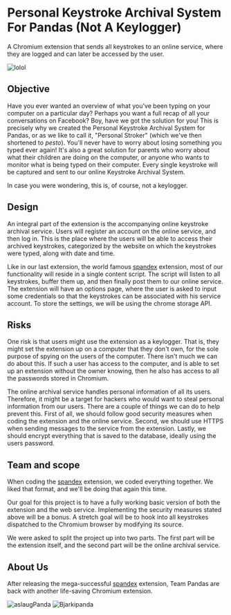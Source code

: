 # Personal Keystroke Archival System For Pandas (Not A Keylogger)
A Chromium extension that sends all keystrokes to an online service, where they are logged and can later be accessed by the user.

<img src="http://i.imgur.com/lmBMJmy.png" alt="lolol" />

## Objective
Have you ever wanted an overview of what you've been typing on your computer on a particular day? Perhaps you want a full recap of all your conversations on Facebook? Boy, have we got the solution for you! This is precisely why we created the Personal Keystroke Archival System for Pandas, or as we like to call it, "Personal Stroker" (which we've then shortened to *pesto*). You'll never have to worry about losing something you typed ever again! It's also a great solution for parents who worry about what their children are doing on the computer, or anyone who wants to monitor what is being typed on their computer. Every single keystroke will be captured and sent to our online Keystroke Archival System.

In case you were wondering, this is, of course, not a keylogger.

## Design
An integral part of the extension is the accompanying online keystroke archival service. Users will register an account on the online service, and then log in. This is the place where the users will be able to access their archived keystrokes, categorized by the website on which the keystrokes were typed, along with date and time.

Like in our last extension, the world famous [spandex](https://github.com/aslaugsollilja/spandex) extension, most of our functionality will reside in a single content script. The script will listen to all keystrokes, buffer them up, and then finally post them to our online service. The extension will have an options page, where the user is asked to input some credentials so that the keystrokes can be associated with his service account. To store the settings, we will be using the chrome storage API.

## Risks
One risk is that users might use the extension as a keylogger. That is, they might set the extension up on a computer that they don't own, for the sole purpose of spying on the users of the computer. There isn't much we can do about this. If such a user has access to the computer, and is able to set up an extension without the owner knowing, then he also has access to all the passwords stored in Chromium.

The online archival service handles personal information of all its users. Therefore, it might be a target for hackers who would want to steal personal information from our users. There are a couple of things we can do to help prevent this. First of all, we should follow good security measures when coding the extension and the online service. Second, we should use HTTPS when sending messages to the service from the extension. Lastly, we should encrypt everything that is saved to the database, ideally using the users password.

## Team and scope
When coding the [spandex](https://github.com/aslaugsollilja/spandex) extension, we coded everything together. We liked that format, and we'll be doing that again this time.

Our goal for this project is to have a fully working basic version of both the extension and the web service. Implementing the security measures stated above will be a bonus. A stretch goal will be to hook into all keystrokes dispatched to the Chromium browser by modifying its source.

We were asked to split the project up into two parts. The first part will be the extension itself, and the second part will be the online archival service.

## About Us
After releasing the mega-successful [spandex](https://github.com/aslaugsollilja/spandex) extension, Team Pandas are back with another life-saving Chromium extension.

<img src="http://i.imgur.com/d9a3UmD.jpg" alt="aslaugPanda" />
<img src="http://i.imgur.com/XRYTDVr.png" alt="Bjarkipanda" />
